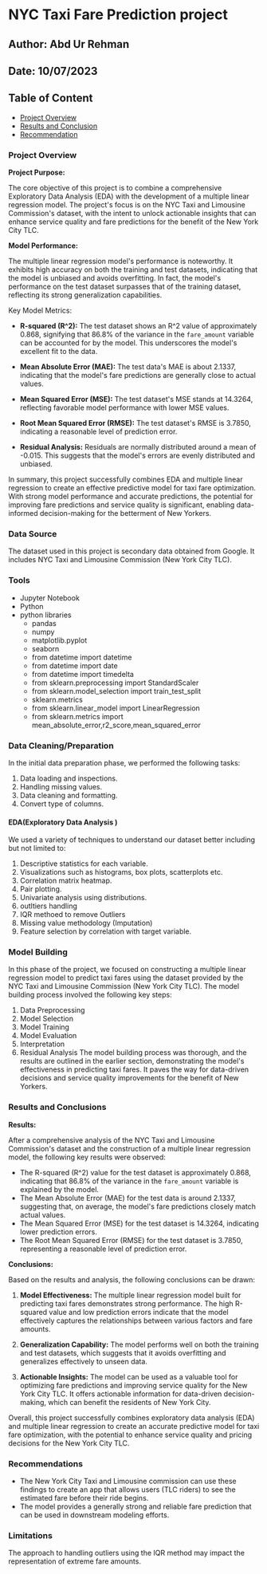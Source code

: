 # NYC Taxi Fare Prediction project

## Author: Abd Ur Rehman

## Date: 10/07/2023

## Table of Content

- [Project Overview](#project-overview)
- [Results and Conclusion](#results-and-conclusions)
- [Recommendation](#recommendations)

### Project Overview

**Project Purpose:**

The core objective of this project is to combine a comprehensive Exploratory Data Analysis (EDA) with the development of a multiple linear regression model. The project's focus is on the NYC Taxi and Limousine Commission's dataset, with the intent to unlock actionable insights that can enhance service quality and fare predictions for the benefit of the New York City TLC.

**Model Performance:**

The multiple linear regression model's performance is noteworthy. It exhibits high accuracy on both the training and test datasets, indicating that the model is unbiased and avoids overfitting. In fact, the model's performance on the test dataset surpasses that of the training dataset, reflecting its strong generalization capabilities.

Key Model Metrics:

- **R-squared (R^2):** The test dataset shows an R^2 value of approximately 0.868, signifying that 86.8% of the variance in the `fare_amount` variable can be accounted for by the model. This underscores the model's excellent fit to the data.

- **Mean Absolute Error (MAE):** The test data's MAE is about 2.1337, indicating that the model's fare predictions are generally close to actual values.

- **Mean Squared Error (MSE):** The test dataset's MSE stands at 14.3264, reflecting favorable model performance with lower MSE values.

- **Root Mean Squared Error (RMSE):** The test dataset's RMSE is 3.7850, indicating a reasonable level of prediction error.

- **Residual Analysis:** Residuals are normally distributed around a mean of -0.015. This suggests that the model's errors are evenly distributed and unbiased.

In summary, this project successfully combines EDA and multiple linear regression to create an effective predictive model for taxi fare optimization. With strong model performance and accurate predictions, the potential for improving fare predictions and service quality is significant, enabling data-informed decision-making for the betterment of New Yorkers.

### Data Source

The dataset used in this project is secondary data obtained from Google. It includes NYC Taxi and Limousine Commission (New York City TLC).

### Tools

- Jupyter Notebook
- Python
- python libraries
  - pandas
  - numpy
  - matplotlib.pyplot
  - seaborn
  - from datetime import datetime
  - from datetime import date
  - from datetime import timedelta
  - from sklearn.preprocessing import StandardScaler
  - from sklearn.model_selection import train_test_split
  - sklearn.metrics
  - from sklearn.linear_model import LinearRegression
  - from sklearn.metrics import mean_absolute_error,r2_score,mean_squared_error

### Data Cleaning/Preparation

In the initial data preparation phase, we performed the following tasks:

1. Data loading and inspections.
2. Handling missing values.
3. Data cleaning and formatting.
4. Convert type of columns.

#### EDA(Exploratory Data Analysis )

We used a variety of techniques to understand our dataset better including but not limited to:

1. Descriptive statistics for each variable.
2. Visualizations such as histograms, box plots, scatterplots etc.
3. Correlation matrix heatmap.
4. Pair plotting.
5. Univariate analysis using distributions.
6. outltiers handling
7. IQR methoed to remove Outliers
8. Missing value methodology (Imputation)
9. Feature selection by correlation with target variable.

### Model Building

In this phase of the project, we focused on constructing a multiple linear regression model to predict taxi fares using the dataset provided by the NYC Taxi and Limousine Commission (New York City TLC). The model building process involved the following key steps:

1. Data Preprocessing
2. Model Selection
3. Model Training
4. Model Evaluation
5. Interpretation
6. Residual Analysis
The model building process was thorough, and the results are outlined in the earlier section, demonstrating the model's effectiveness in predicting taxi fares. It paves the way for data-driven decisions and service quality improvements for the benefit of New Yorkers.

### Results and Conclusions

**Results:**

After a comprehensive analysis of the NYC Taxi and Limousine Commission's dataset and the construction of a multiple linear regression model, the following key results were observed:

- The R-squared (R^2) value for the test dataset is approximately 0.868, indicating that 86.8% of the variance in the `fare_amount` variable is explained by the model.
- The Mean Absolute Error (MAE) for the test data is around 2.1337, suggesting that, on average, the model's fare predictions closely match actual values.
- The Mean Squared Error (MSE) for the test dataset is 14.3264, indicating lower prediction errors.
- The Root Mean Squared Error (RMSE) for the test dataset is 3.7850, representing a reasonable level of prediction error.

**Conclusions:**

Based on the results and analysis, the following conclusions can be drawn:

1. **Model Effectiveness:** The multiple linear regression model built for predicting taxi fares demonstrates strong performance. The high R-squared value and low prediction errors indicate that the model effectively captures the relationships between various factors and fare amounts.

2. **Generalization Capability:** The model performs well on both the training and test datasets, which suggests that it avoids overfitting and generalizes effectively to unseen data.

3. **Actionable Insights:** The model can be used as a valuable tool for optimizing fare predictions and improving service quality for the New York City TLC. It offers actionable information for data-driven decision-making, which can benefit the residents of New York City.

Overall, this project successfully combines exploratory data analysis (EDA) and multiple linear regression to create an accurate predictive model for taxi fare optimization, with the potential to enhance service quality and pricing decisions for the New York City TLC.

### Recommendations

- The New York City Taxi and Limousine commission can use these findings to create an app that allows users (TLC riders) to see the estimated fare before their ride begins.
- The model provides a generally strong and reliable fare prediction that can be used in downstream modeling efforts.

### Limitations

The approach to handling outliers using the IQR method may impact the representation of extreme fare amounts.